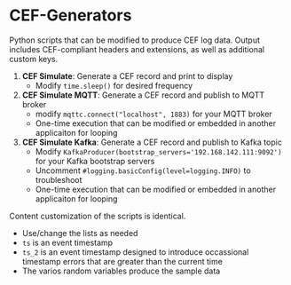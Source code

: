 # CEF-Generators

Python scripts that can be modified to produce CEF log data. Output includes CEF-compliant headers and extensions, as well as additional custom keys.

1. **CEF Simulate**: Generate a CEF record and print to display
   * Modify `time.sleep()` for desired frequency
2. **CEF Simulate MQTT**: Generate a CEF record and publish to MQTT broker
   * modify `mqttc.connect("localhost", 1883)` for your MQTT broker
   * One-time execution that can be modified or embedded in another applicaiton for looping
3. **CEF Simulate Kafka**: Generate a CEF record and publish to Kafka topic
   * Modify `KafkaProducer(bootstrap_servers='192.168.142.111:9092')` for your Kafka bootstrap servers
   * Uncomment `#logging.basicConfig(level=logging.INFO)` to troubleshoot
   * One-time execution that can be modified or embedded in another applicaiton for looping

Content customization of the scripts is identical.

* Use/change the lists as needed
* `ts` is an event timestamp
* `ts_2` is an event timestamp designed to introduce occassional timestamp errors that are greater than the current time
* The varios random variables produce the sample data
